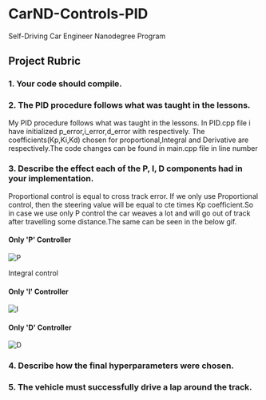 # CarND-Controls-PID

Self-Driving Car Engineer Nanodegree Program

## Project Rubric

### 1. Your code should compile.

### 2. The PID procedure follows what was taught in the lessons.

My PID procedure follows what was taught in the lessons.
In PID.cpp file i have initialized p_error,i_error,d_error with <values> respectively.
The coefficients(Kp,Ki,Kd) chosen for proportional,Integral and Derivative are <value> respectively.The code changes can be found in main.cpp file in line number

### 3. Describe the effect each of the P, I, D components had in your implementation.

Proportional control is equal to cross track error. If we only use Proportional control, then the steering value will be equal to cte times Kp coefficient.So in case we use only P control the car weaves a lot and will go out of track after travelling some distance.The same can be seen in the below gif.

#### Only 'P' Controller
![P](./Data/Only_P.gif)

Integral control 

#### Only 'I' Controller
![I](./Data/Only_I.gif)

#### Only 'D' Controller
![D](./Data/Only_D.gif)

### 4. Describe how the final hyperparameters were chosen.

### 5. The vehicle must successfully drive a lap around the track.




